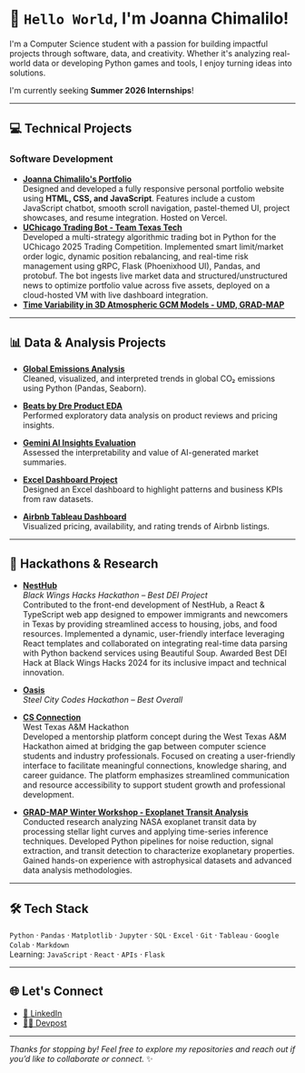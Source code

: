 # 👋 `Hello World`, I'm Joanna Chimalilo!

I'm a Computer Science student with a passion for building impactful projects through software, data, and creativity. Whether it's analyzing real-world data or developing Python games and tools, I enjoy turning ideas into solutions.

I'm currently seeking **Summer 2026 Internships**!

---

## 💻 Technical Projects

### Software Development

- **[Joanna Chimalilo's Portfolio](https://github.com/Jouujo/Joanna-s-Portfolio/blob/main/README.md)**  
Designed and developed a fully responsive personal portfolio website using **HTML, CSS, and JavaScript**. Features include a custom JavaScript chatbot, smooth scroll navigation, pastel-themed UI, project showcases, and resume integration. Hosted on Vercel.
- **[UChicago Trading Bot - Team Texas Tech](https://github.com/Jouujo/uchicago-tradingcompetitionbot.git)**  
Developed a multi-strategy algorithmic trading bot in Python for the UChicago 2025 Trading Competition. Implemented smart limit/market order logic, dynamic position rebalancing, and real-time risk management using gRPC, Flask (Phoenixhood UI), Pandas, and protobuf. The bot ingests live market data and structured/unstructured news to optimize portfolio value across five assets, deployed on a cloud-hosted VM with live dashboard integration.
- **[Time Variability in 3D Atmospheric GCM Models - UMD, GRAD-MAP](https://github.com/Jouujo/Time-Variability-in-Ultra-Hot-Jupiters)**




---

## 📊 Data & Analysis Projects

- **[Global Emissions Analysis](https://jovian.ml/georgejoanna086/global-emmisions)**  
  Cleaned, visualized, and interpreted trends in global CO₂ emissions using Python (Pandas, Seaborn).

- **[Beats by Dre Product EDA](https://colab.research.google.com/drive/1xa8aZnK8TN7H8xAkBmjxktCW2UCKa7Na?usp=sharing)**  
  Performed exploratory data analysis on product reviews and pricing insights.

- **[Gemini AI Insights Evaluation](https://colab.research.google.com/drive/1TZpneOrrkyiRwEt9jv2wGi2lzRcWWOjX?usp=sharing)**  
  Assessed the interpretability and value of AI-generated market summaries.

- **[Excel Dashboard Project](https://github.com/Jouujo/Jouujo/files/12232934/Excel.Project.Dataset.-.Joanna.Chimalilo.xlsx)**  
  Designed an Excel dashboard to highlight patterns and business KPIs from raw datasets.

- **[Airbnb Tableau Dashboard](https://public.tableau.com/app/profile/joanna.chimalilo/viz/AirBnBAnalysis2016/Dashboard1?publish=yes)**  
  Visualized pricing, availability, and rating trends of Airbnb listings.

---

## 🧠 Hackathons & Research

-  **[NestHub](https://devpost.com/software/nesthub)**  
  *Black Wings Hacks Hackathon – Best DEI Project*  
   Contributed to the front-end development of NestHub, a React & TypeScript web app designed to empower immigrants and newcomers in Texas by providing streamlined access to housing, jobs, and food resources. Implemented a dynamic, user-friendly interface leveraging React templates and collaborated on integrating real-time data parsing with Python backend services using Beautiful Soup. Awarded Best DEI Hack at Black Wings Hacks 2024 for its inclusive impact and technical innovation.
   
-  **[Oasis](https://devpost.com/software/oasis-163il5)**  
  *Steel City Codes Hackathon – Best Overall*  
  

- **[CS Connection](https://buffswtamu-my.sharepoint.com/:p:/g/personal/jgharrison1_buffs_wtamu_edu/EaAJGmng3wJLueGJqiRYuBUBQO8mIwuxTTzNKwH2owrNeQ?e=crsmPo)**  
  West Texas A&M Hackathon  
  Developed a mentorship platform concept during the West Texas A&M Hackathon aimed at bridging the gap between computer science students and industry professionals. Focused on creating a user-friendly interface to facilitate meaningful connections, knowledge sharing, and career guidance. The platform emphasizes streamlined communication and resource accessibility to support student growth and professional development.



-  **[GRAD-MAP Winter Workshop - Exoplanet Transit Analysis](https://github.com/Jouujo/GRADMAP-Research.git)**  
  Conducted research analyzing NASA exoplanet transit data by processing stellar light curves and applying time-series inference techniques. Developed Python pipelines for noise reduction, signal extraction, and transit detection to characterize exoplanetary properties. Gained hands-on experience with astrophysical datasets and advanced data analysis methodologies.

---

## 🛠 Tech Stack

`Python` · `Pandas` · `Matplotlib` · `Jupyter` · `SQL` · `Excel` · `Git` · `Tableau` · `Google Colab` · `Markdown`  
Learning: `JavaScript` · `React` · `APIs` · `Flask`

---

## 🌐 Let's Connect

- [💼 LinkedIn](https://www.linkedin.com/in/joanna-chimalilo-766a15237/)
- [👩‍💻 Devpost](https://devpost.com/georgejoanna086?ref_content=user-portfolio&ref_feature=portfolio&ref_medium=global-nav)

---

_Thanks for stopping by! Feel free to explore my repositories and reach out if you’d like to collaborate or connect._ ✨


